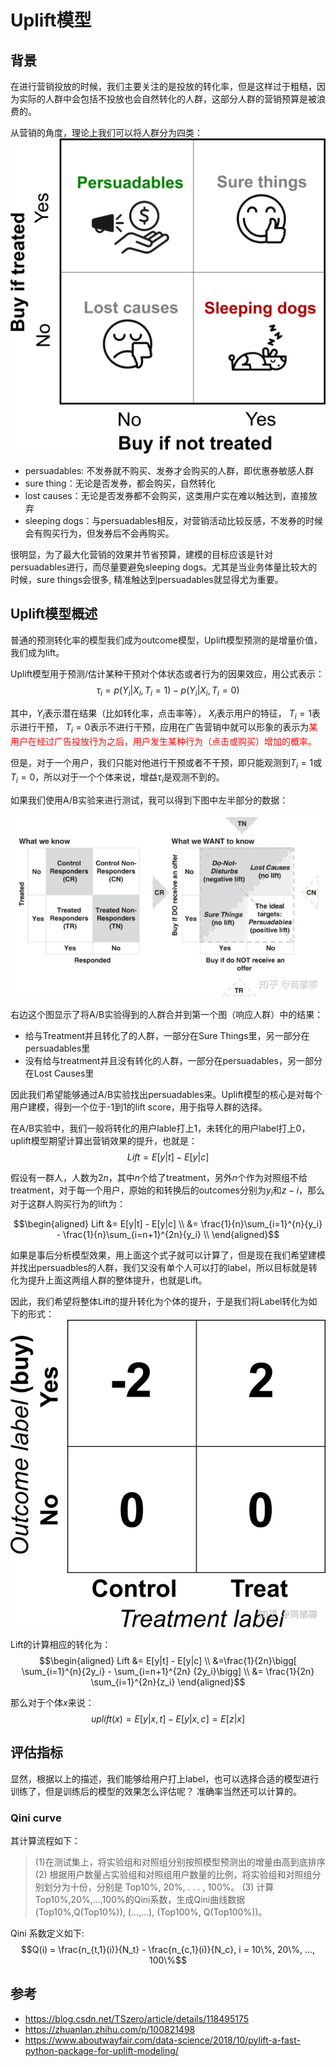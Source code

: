 
# Uplift模型

## 背景

在进行营销投放的时候，我们主要关注的是投放的转化率，但是这样过于粗糙，因为实际的人群中会包括不投放也会自然转化的人群，这部分人群的营销预算是被浪费的。

从营销的角度，理论上我们可以将人群分为四类：
<img src="../images/uplift_users.webp"/>

- persuadables: 不发券就不购买、发券才会购买的人群，即优惠券敏感人群
- sure thing：无论是否发券，都会购买，自然转化
- lost causes：无论是否发券都不会购买，这类用户实在难以触达到，直接放弃
- sleeping dogs：与persuadables相反，对营销活动比较反感，不发券的时候会有购买行为，但发券后不会再购买。

很明显，为了最大化营销的效果并节省预算，建模的目标应该是针对persuadables进行，而尽量要避免sleeping dogs。尤其是当业务体量比较大的时候，sure things会很多, 精准触达到persuadables就显得尤为重要。

## Uplift模型概述

普通的预测转化率的模型我们成为outcome模型，Uplift模型预测的是增量价值，我们成为lift。

Uplift模型用于预测/估计某种干预对个体状态或者行为的因果效应，用公式表示：
$$\tau_i = p(Y_i|X_i, T_i = 1) - p(Y_i|X_i, T_i = 0)$$

其中，$Y_i$​表示潜在结果（比如转化率，点击率等）， $X_i$​表示用户的特征， $T_i=1$表示进行干预， $T_i=0$表示不进行干预，应用在广告营销中就可以形象的表示为<font color=red>某用户在经过广告投放行为之后，用户发生某种行为（点击或购买）增加的概率。</font>

但是，对于一个用户，我们只能对他进行干预或者不干预，即只能观测到$T_i=1$或$T_i=0$，所以对于一个个体来说，增益$\tau_i$​是观测不到的。

如果我们使用A/B实验来进行测试，我可以得到下图中左半部分的数据：

<img src="../images/uplift_ab.webp"/>

右边这个图显示了将A/B实验得到的人群合并到第一个图（响应人群）中的结果：
- 给与Treatment并且转化了的人群，一部分在Sure Things里，另一部分在persuadables里
- 没有给与treatment并且没有转化的人群，一部分在persuadables，另一部分在Lost Causes里

因此我们希望能够通过A/B实验找出persuadables来。Uplift模型的核心是对每个用户建模，得到一个位于-1到1的lift score，用于指导人群的选择。

在A/B实验中，我们一般将转化的用户lable打上1，未转化的用户label打上0，uplift模型期望计算出营销效果的提升，也就是：
$$ Lift = E[y|t] - E[y|c] $$

假设有一群人，人数为$2n$，其中$n$个给了treatment，另外$n$个作为对照组不给treatment，对于每一个用户，原始的和转换后的outcomes分别为$y_i$和$z-i$，那么对于这群人购买行为的lift为：

$$\begin{aligned} 
Lift &= E[y|t] - E[y|c] \\ 
&= \frac{1}{n}\sum_{i=1}^{n}{y_i} - \frac{1}{n}\sum_{i=n+1}^{2n}{y_i} \\
\end{aligned}$$

如果是事后分析模型效果，用上面这个式子就可以计算了，但是现在我们希望建模并找出persuadbles的人群，我们又没有单个人可以打的label，所以目标就是转化为提升上面这两组人群的整体提升，也就是Lift。

因此，我们希望将整体Lift的提升转化为个体的提升，于是我们将Label转化为如下的形式：
<img src="../images/uplift_label.webp"/>

Lift的计算相应的转化为：
$$\begin{aligned} 
Lift &= E[y|t] - E[y|c] \\ 
&=\frac{1}{2n}\bigg[ \sum_{i=1}^{n}{2y_i} - \sum_{i=n+1}^{2n} {2y_i}\bigg] \\
&= \frac{1}{2n} \sum_{i=1}^{2n}{z_i}
\end{aligned}$$

那么对于个体$x$来说：
$$uplift(x) = E[y|x, t] - E[y|x, c] = E[z|x]$$

## 评估指标
显然，根据以上的描述，我们能够给用户打上label，也可以选择合适的模型进行训练了，但是训练后的模型的效果怎么评估呢？ 准确率当然还可以计算的。

### Qini curve


其计算流程如下：

> (1)在测试集上，将实验组和对照组分别按照模型预测出的增量由高到底排序
> (2) 根据用户数量占实验组和对照组用户数量的比例，将实验组和对照组分别划分为十份，分别是 Top10%, 20%, . . . , 100%。
> (3) 计算Top10%,20%,…,100%的Qini系数，生成Qini曲线数据(Top10%,Q(Top10%)), (…,…), (Top100%, Q(Top100%))。

Qini 系数定义如下:
$$Q(i) = \frac{n_{t,1}(i)}{N_t} - \frac{n_{c,1}(i)}{N_c}, i = 10\%, 20\%, ..., 100\%$$

## 参考
- https://blog.csdn.net/TSzero/article/details/118495175
- https://zhuanlan.zhihu.com/p/100821498
- https://www.aboutwayfair.com/data-science/2018/10/pylift-a-fast-python-package-for-uplift-modeling/
